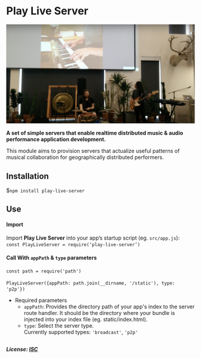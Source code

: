 # Play Live Server

<img src="remote-performer.png" alt="remote-performance-app" width="625px"/>

__A set of simple servers that enable realtime distributed music & audio performance application development.__

This module aims to provision servers that actualize useful patterns of musical collaboration for geographically distributed performers.

## Installation
$`npm install play-live-server`

## Use
#### Import
Import **Play Live Server** into your app’s startup script (eg. `src/app.js`): <br/>
`const PlayLiveServer = require(‘play-live-server’)`

#### Call With `appPath` & `type` parameters
```
const path = require('path')

PlayLiveServer({appPath: path.join(__dirname, '/static'), type: 'p2p'})
```
* Required parameters
  * `appPath`: Provides the directory path of your app's index to the server route handler. It should be the directory where your bundle is injected into your index file (eg. static/index.html).
  * `type`: Select the server type.<br/>
  Currently supported types: `'broadcast'`, `'p2p'`
    
## 
##### License: [ISC](https://opensource.org/licenses/ISC)
